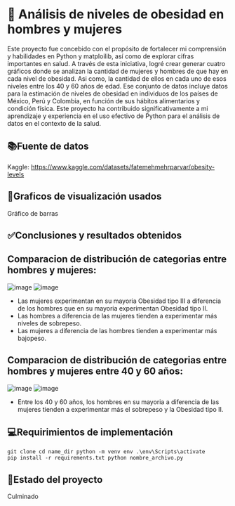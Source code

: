 # 💚 Análisis de niveles de obesidad en hombres y mujeres

Este proyecto fue concebido con el propósito de fortalecer mi comprensión y habilidades en Python y matploilib, así como de explorar cifras importantes en salud. A través de esta iniciativa, logré crear generar cuatro gráficos donde se analizan la cantidad de mujeres y hombres de  que hay en cada nivel de obesidad. Asi como, la cantidad de ellos en cada uno de esos niveles entre los 40 y 60 años de edad. Ese conjunto de datos incluye datos para la estimación de niveles de obesidad en individuos de los países de México, Perú y Colombia, en función de sus hábitos alimentarios y condición física. Este proyecto ha contribuido significativamente a mi aprendizaje y experiencia en el uso efectivo de Python para el análisis de datos en el contexto de la salud.

## 📚Fuente de datos

Kaggle: <a>https://www.kaggle.com/datasets/fatemehmehrparvar/obesity-levels</a>

## 📐Graficos de visualización usados

Gráfico de barras

## ✅Conclusiones y resultados obtenidos

Comparacion de distribución de categorias entre hombres y mujeres:
---
![image](https://github.com/mstovarh/obesity-analysis-matploiblib-py/assets/107591274/b008652a-0915-4766-b1ee-89b513b9aa59)
![image](https://github.com/mstovarh/obesity-analysis-matploiblib-py/assets/107591274/06888371-94c4-491a-82c4-123c98d9e62d)

- Las mujeres experimentan en su mayoria Obesidad tipo III a diferencia de los hombres que en su mayoria experimentan Obesidad tipo II.
- Las hombres a diferencia de las mujeres tienden a experimentar más niveles de sobrepeso.
- Las mujeres a diferencia de las hombres tienden a experimentar más bajopeso.

Comparacion de distribución de categorias entre hombres y mujeres entre 40 y 60 años:
---
![image](https://github.com/mstovarh/obesity-analysis-matploiblib-py/assets/107591274/3d00d1fb-6dc8-4d49-b666-9c06047e5ff5)
![image](https://github.com/mstovarh/obesity-analysis-matploiblib-py/assets/107591274/f94aa5b7-f484-4ae3-b369-23d250eed15e)

- Entre los 40 y 60 años, los hombres en su mayoria a diferencia de las mujeres tienden a experimentar más el sobrepeso y la Obesidad tipo II.

## 💻Requirimientos de implementación

<code>git clone
cd name_dir
python -m venv env
.\env\Scripts\activate
pip install -r requirements.txt
python nombre_archivo.py</code>

## 📌Estado del proyecto

Culminado
